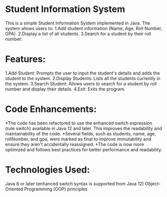 # Student Information System
This is a simple Student Information System implemented in Java. 
The system allows users to:
1.Add student information (Name, Age, Roll Number, GPA).
2.Display a list of all students.
3.Search for a student by their roll number.
# Features:
1.Add Student: Prompts the user to input the student's details and adds the student to the system.
2.Display Students: Lists all the students currently in the system.
3.Search Student: Allows users to search for a student by roll number and display their details.
4.Exit: Exits the program.
# Code Enhancements:
*The code has been refactored to use the enhanced switch expression (rule switch) available in Java 12 and later. This improves the readability and maintainability of the code.
*Several fields, such as students, name, age, rollNumber, and gpa, were marked as final to improve immutability and ensure they aren't accidentally reassigned.
*The code is now more optimized and follows best practices for better performance and readability.
# Technologies Used:
Java 8 or later (enhanced switch syntax is supported from Java 12)
Object-Oriented Programming (OOP) principles
